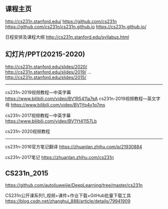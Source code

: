 

课程主页
--------
http://cs231n.stanford.edu/
https://github.com/cs231n
https://github.com/cs231n/cs231n.github.io
https://cs231n.github.io/

日程安排及课程大纲
http://cs231n.stanford.edu/syllabus.html

幻灯片/PPT(20215-2020)
----------------------
http://cs231n.stanford.edu/slides/2020/
http://cs231n.stanford.edu/slides/2019/
...
http://cs231n.stanford.edu/slides/2015/

------------------------
cs231n-2019视频教程—中英字幕
https://www.bilibili.com/video/BV1R5411a7eA
cs231n-2019视频教程—英文字母
https://www.bilibili.com/video/BV1Yp4y1q7ms

cs231n-2017视频教程—中英字幕
https://www.bilibili.com/video/BV1Yt41157Lb

cs231n-2020视频教程

---------------------------
cs231n-2016官方笔记翻译
https://zhuanlan.zhihu.com/p/21930884

cs231n-2017笔记
https://zhuanlan.zhihu.com/cs231n


CS231n_2015
---------------
https://github.com/autoliuweijie/DeepLearning/tree/master/cs231n

CS231n公开课系列1_视频+课件+作业下载+GitHub批量下载工具
https://blog.csdn.net/zhanghui_888/article/details/79941909



